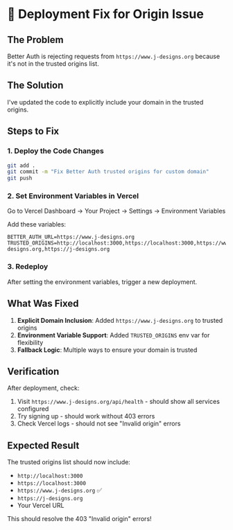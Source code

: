 # 🚀 Deployment Fix for Origin Issue

## The Problem
Better Auth is rejecting requests from `https://www.j-designs.org` because it's not in the trusted origins list.

## The Solution
I've updated the code to explicitly include your domain in the trusted origins.

## Steps to Fix

### 1. Deploy the Code Changes
```bash
git add .
git commit -m "Fix Better Auth trusted origins for custom domain"
git push
```

### 2. Set Environment Variables in Vercel
Go to Vercel Dashboard → Your Project → Settings → Environment Variables

Add these variables:
```
BETTER_AUTH_URL=https://www.j-designs.org
TRUSTED_ORIGINS=http://localhost:3000,https://localhost:3000,https://www.j-designs.org,https://j-designs.org
```

### 3. Redeploy
After setting the environment variables, trigger a new deployment.

## What Was Fixed

1. **Explicit Domain Inclusion**: Added `https://www.j-designs.org` to trusted origins
2. **Environment Variable Support**: Added `TRUSTED_ORIGINS` env var for flexibility
3. **Fallback Logic**: Multiple ways to ensure your domain is trusted

## Verification

After deployment, check:
1. Visit `https://www.j-designs.org/api/health` - should show all services configured
2. Try signing up - should work without 403 errors
3. Check Vercel logs - should not see "Invalid origin" errors

## Expected Result

The trusted origins list should now include:
- `http://localhost:3000`
- `https://localhost:3000` 
- `https://www.j-designs.org` ✅
- `https://j-designs.org`
- Your Vercel URL

This should resolve the 403 "Invalid origin" errors!
